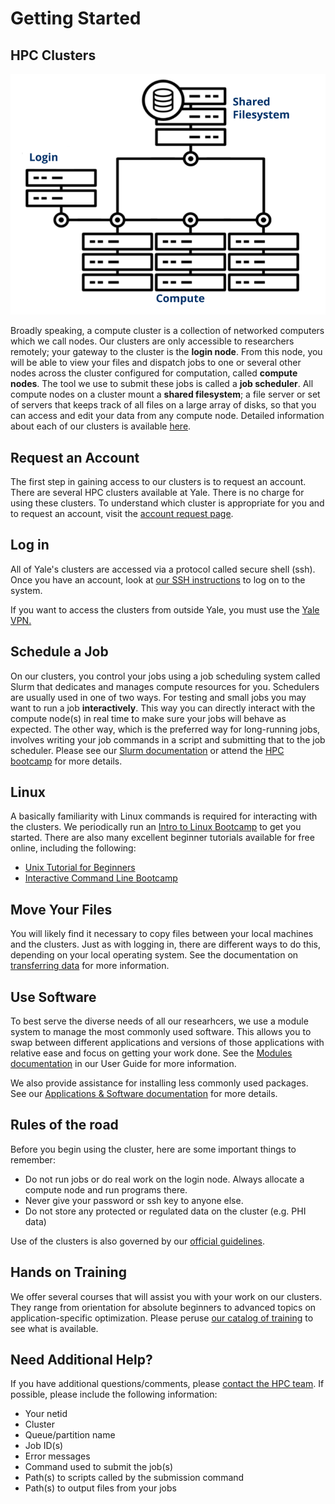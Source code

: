 # Getting Started

## HPC Clusters

![](/img/cluster.png)

Broadly speaking, a compute cluster is a collection of networked computers which we call nodes. Our clusters are only accessible to researchers remotely; your gateway to the cluster is the **login node**. From this node, you will be able to view your files and dispatch jobs to one or several other nodes across the cluster configured for computation, called  **compute nodes**. The tool we use to submit these jobs is called a **job scheduler**. All compute nodes on a cluster mount a **shared filesystem**; a file server or set of servers that keeps track of all files on a large array of disks, so that you can access and edit your data from any compute node. Detailed information about each of our clusters is available [here](clusters/index.md).

## Request an Account

The first step in gaining access to our clusters is to request an account. There are several HPC clusters available at Yale. There is no charge for using these clusters. To understand which cluster is appropriate for you and to request an account, visit the [account request page](https://research.computing.yale.edu/account-request).

## Log in

All of Yale's clusters are accessed via a protocol called secure shell (ssh).  Once you have an account, look at [our SSH instructions](access) to log on to the system.

If you want to access the clusters from outside Yale, you must use the [Yale VPN.](access/vpn.md)

## Schedule a Job

On our clusters, you control your jobs using a job scheduling system called Slurm that dedicates and manages compute resources for you. Schedulers are usually used in one of two ways. For testing and small jobs you may want to run a job **interactively**. This way you can directly interact with the compute node(s) in real time to make sure your jobs will behave as expected. The other way, which is the preferred way for long-running jobs, involves writing your job commands in a script and submitting that to the job scheduler. Please see our [Slurm documentation](job-scheduling/slurm.md) or attend the [HPC bootcamp](https://research.computing.yale.edu/training/ycrc-bootcamps/ycrc-bootcamp-practical-hpc) for more details.

## Linux

A basically familiarity with Linux commands is required for interacting with the clusters. We periodically run an [Intro to Linux Bootcamp](https://research.computing.yale.edu/training/ycrc-bootcamps/practical-introduction-linux) to get you started. There are also many excellent beginner tutorials available for free online, including the following:

* [Unix Tutorial for Beginners](http://www.ee.surrey.ac.uk/Teaching/Unix/index.html)
* [Interactive Command Line Bootcamp](http://rik.smith-unna.com/command_line_bootcamp/)

## Move Your Files

You will likely find it necessary to copy files between your local machines and the clusters. Just as with logging in, there are different ways to do this, depending on your local operating system. See the documentation on [transferring data](data/transfer.md) for more information.

## Use Software

To best serve the diverse needs of all our researhcers, we use a module system to manage the most commonly used software. This allows you to swap between different applications and versions of those applications with relative ease and focus on getting your work done. See the [Modules documentation](applications/modules.md) in our User Guide for more information. 

We also provide assistance for installing less commonly used packages. See our [Applications & Software documentation](applications) for more details.

## Rules of the road

Before you begin using the cluster, here are some important things to remember:

*   Do not run jobs or do real work on the login node. Always allocate a compute node and run programs there.
*   Never give your password or ssh key to anyone else.
*   Do not store any protected or regulated data on the cluster (e.g. PHI data)

Use of the clusters is also governed by our [official guidelines](https://research.computing.yale.edu/services/high-performance-computing/hpc-principles6).

## Hands on Training

We offer several courses that will assist you with your work on our clusters. They range from orientation for absolute beginners to advanced topics on application-specific optimization. Please peruse [our catalog of training](https://research.computing.yale.edu/training/ycrc-bootcamps) to see what is available.

## Need Additional Help?

If you have additional questions/comments, please [contact the HPC team](mailto:hpc@yale.edu). If possible, please include the following information:

* Your netid
* Cluster
* Queue/partition name
* Job ID(s)
* Error messages
* Command used to submit the job(s)
* Path(s) to scripts called by the submission command
* Path(s) to output files from your jobs